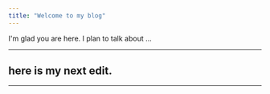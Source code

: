```yaml
---
title: "Welcome to my blog"
---
```


I'm glad you are here. I plan to talk about ...

---
## here is my next edit. 
---

